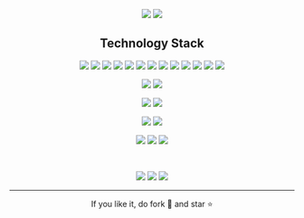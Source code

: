 <p align = "center">
  <img  src = "https://img.shields.io/github/followers/albertoivo?style=social">
  <img  src = "https://komarev.com/ghpvc/?username=albertoivo">
 </p>


<h2 align="center">Technology Stack</h2>

<p align="center">
<img src="https://img.shields.io/badge/html5-%23E34F26.svg?style=for-the-badge&logo=html5&logoColor=white"/>
<img src="https://img.shields.io/badge/css3-%231572B6.svg?style=for-the-badge&logo=css3&logoColor=white"/>
<img src="https://img.shields.io/badge/javascript-%23323330.svg?style=for-the-badge&logo=javascript&logoColor=%23F7DF1E"/>
<img src="https://img.shields.io/badge/react-%2320232a.svg?style=for-the-badge&logo=react&logoColor=%2361DAFB"/>
<img src="https://img.shields.io/badge/react_native-%2320232a.svg?style=for-the-badge&logo=react&logoColor=%2361DAFB"/>
<img src="https://img.shields.io/badge/python-3670A0?style=for-the-badge&logo=python&logoColor=ffdd54"/>
<img src="https://img.shields.io/badge/jupyter-%23FA0F00.svg?style=for-the-badge&logo=jupyter&logoColor=white"/>
<img src="https://img.shields.io/badge/PowerBI-F2C811?style=for-the-badge&logo=Power%20BI&logoColor=white"/>
<img src="https://img.shields.io/badge/java-%23ED8B00.svg?style=for-the-badge&logo=java&logoColor=white"/>
<img src="https://img.shields.io/badge/docker-%230db7ed.svg?style=for-the-badge&logo=docker&logoColor=white"/>
<!--img src="https://img.shields.io/badge/AWS-%23FF9900.svg?style=for-the-badge&logo=amazon-aws&logoColor=white"/-->
<img src="https://img.shields.io/badge/postgresql-%23316192.svg?style=for-the-badge&logo=postgresql&logoColor=white"/>
<img src="https://img.shields.io/badge/git-%23F05033.svg?style=for-the-badge&logo=git&logoColor=white"/>
<img src="https://img.shields.io/badge/github-%23121011.svg?style=for-the-badge&logo=github&logoColor=white"/>
</p>

<p align="center">
  <img src="https://img.shields.io/badge/amazon%20alexa-52b5f7?style=for-the-badge&logo=amazon%20alexa&logoColor=white"/>
  <img src="https://img.shields.io/badge/google%20assistant-4285F4?style=for-the-badge&logo=google%20assistant&logoColor=white"/>
</p>

<p align="center">
  <img src="https://img.shields.io/badge/Bitcoin-000?style=for-the-badge&logo=bitcoin&logoColor=white"/>
  <img src="https://img.shields.io/badge/Ethereum-3C3C3D?style=for-the-badge&logo=Ethereum&logoColor=white"/>
</p>

<p align="center">
  <img src="https://img.shields.io/badge/Udacity-grey?style=for-the-badge&logo=udacity&logoColor=15B8E6"/>
  <img src="https://img.shields.io/badge/Udemy-A435F0?style=for-the-badge&logo=Udemy&logoColor=white"/>
</p>

<p align="center">
  <a href="https://albertoivo.github.io/"><img src="https://img.shields.io/badge/website-000000?style=for-the-badge&logo=About.me&logoColor=white"/></a>
  <a href="https://www.linkedin.com/in/alberto-ivo-vieira/"><img src="https://img.shields.io/badge/LinkedIn-0077B5?style=for-the-badge&logo=linkedin&logoColor=white"/></a>
  <a href="mailto:albertoivo@gmail.com"><img src="https://img.shields.io/badge/Gmail-D14836?style=for-the-badge&logo=gmail&logoColor=white"/></a>
</p>
 
<br>

<p align = "center">
  <img src = "https://github-readme-stats.vercel.app/api/top-langs/?username=albertoivo&hide=html,css,jupyter%20notebook&theme=nightowl&layout=compact&langs_count=8">

 <img src="https://github-readme-streak-stats.herokuapp.com/?user=albertoivo&show_icons=true&locale=en&layout=compact&theme=nightowl&line_height=0" />
 
 <img  src = "https://github-readme-stats.vercel.app/api?username=albertoivo&show_icons=true&theme=nightowl&line_height=24">
</p> 

<hr>
  
<p align="center">If you like it, do fork 🍴 and star ⭐</p>

